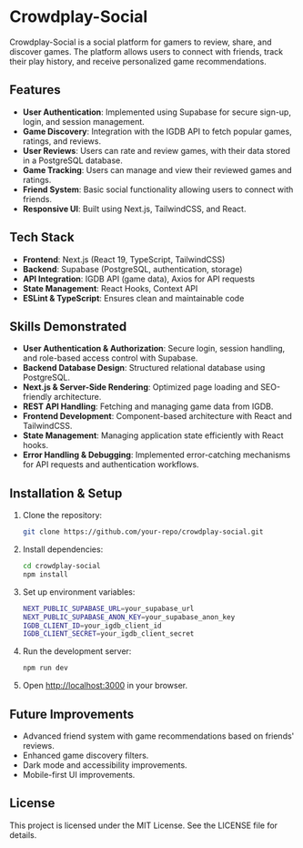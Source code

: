 # Crowdplay-Social

Crowdplay-Social is a social platform for gamers to review, share, and discover games. The platform allows users to connect with friends, track their play history, and receive personalized game recommendations.

## Features

- **User Authentication**: Implemented using Supabase for secure sign-up, login, and session management.
- **Game Discovery**: Integration with the IGDB API to fetch popular games, ratings, and reviews.
- **User Reviews**: Users can rate and review games, with their data stored in a PostgreSQL database.
- **Game Tracking**: Users can manage and view their reviewed games and ratings.
- **Friend System**: Basic social functionality allowing users to connect with friends.
- **Responsive UI**: Built using Next.js, TailwindCSS, and React.

## Tech Stack

- **Frontend**: Next.js (React 19, TypeScript, TailwindCSS)
- **Backend**: Supabase (PostgreSQL, authentication, storage)
- **API Integration**: IGDB API (game data), Axios for API requests
- **State Management**: React Hooks, Context API
- **ESLint & TypeScript**: Ensures clean and maintainable code

## Skills Demonstrated

- **User Authentication & Authorization**: Secure login, session handling, and role-based access control with Supabase.
- **Backend Database Design**: Structured relational database using PostgreSQL.
- **Next.js & Server-Side Rendering**: Optimized page loading and SEO-friendly architecture.
- **REST API Handling**: Fetching and managing game data from IGDB.
- **Frontend Development**: Component-based architecture with React and TailwindCSS.
- **State Management**: Managing application state efficiently with React hooks.
- **Error Handling & Debugging**: Implemented error-catching mechanisms for API requests and authentication workflows.

## Installation & Setup

1. Clone the repository:
   ```bash
   git clone https://github.com/your-repo/crowdplay-social.git
   ```
2. Install dependencies:
   ```bash
   cd crowdplay-social
   npm install
   ```
3. Set up environment variables:
   ```bash
   NEXT_PUBLIC_SUPABASE_URL=your_supabase_url
   NEXT_PUBLIC_SUPABASE_ANON_KEY=your_supabase_anon_key
   IGDB_CLIENT_ID=your_igdb_client_id
   IGDB_CLIENT_SECRET=your_igdb_client_secret
   ```
4. Run the development server:
   ```bash
   npm run dev
   ```
5. Open [http://localhost:3000](http://localhost:3000) in your browser.

## Future Improvements

- Advanced friend system with game recommendations based on friends' reviews.
- Enhanced game discovery filters.
- Dark mode and accessibility improvements.
- Mobile-first UI improvements.

## License

This project is licensed under the MIT License. See the LICENSE file for details.
